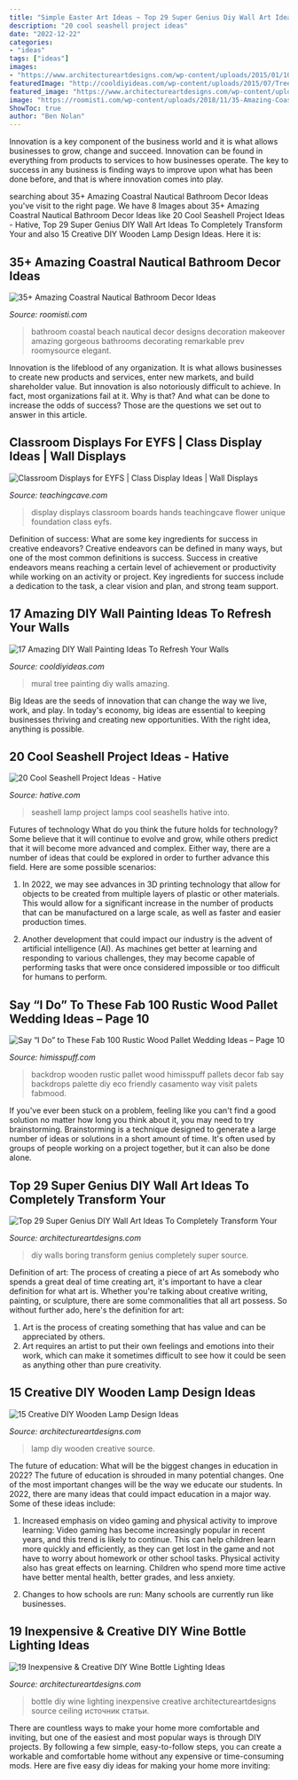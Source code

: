 ```yaml
---
title: "Simple Easter Art Ideas ~ Top 29 Super Genius Diy Wall Art Ideas To Completely Transform Your"
description: "20 cool seashell project ideas"
date: "2022-12-22"
categories:
- "ideas"
tags: ["ideas"]
images:
- "https://www.architectureartdesigns.com/wp-content/uploads/2015/01/102-630x839.jpg"
featuredImage: "http://cooldiyideas.com/wp-content/uploads/2015/07/Tree-Mural.jpg"
featured_image: "https://www.architectureartdesigns.com/wp-content/uploads/2015/01/102-630x839.jpg"
image: "https://roomisti.com/wp-content/uploads/2018/11/35-Amazing-Coastral-Nautical-Bathroom-Decor-Ideas-13.jpg"
ShowToc: true
author: "Ben Nolan"
---
```



Innovation is a key component of the business world and it is what allows businesses to grow, change and succeed. Innovation can be found in everything from products to services to how businesses operate. The key to success in any business is finding ways to improve upon what has been done before, and that is where innovation comes into play.

	

		
searching about 35+ Amazing Coastral Nautical Bathroom Decor Ideas you've visit to the right page. We have 8 Images about 35+ Amazing Coastral Nautical Bathroom Decor Ideas like 20 Cool Seashell Project Ideas - Hative, Top 29 Super Genius DIY Wall Art Ideas To Completely Transform Your and also 15 Creative DIY Wooden Lamp Design Ideas. Here it is:
		
    
## 35+ Amazing Coastral Nautical Bathroom Decor Ideas

<img loading=lazy src="https://roomisti.com/wp-content/uploads/2018/11/35-Amazing-Coastral-Nautical-Bathroom-Decor-Ideas-13.jpg" onerror="this.onerror=null;this.src='https://tse3.mm.bing.net/th?id=OIP.zcqinCYIbSWxcgnGDMX9CwHaLH&amp;pid=15.1';" alt="35+ Amazing Coastral Nautical Bathroom Decor Ideas">

_Source: roomisti.com_

>bathroom coastal beach nautical decor designs decoration makeover amazing gorgeous bathrooms decorating remarkable prev roomysource elegant. 

	

Innovation is the lifeblood of any organization. It is what allows businesses to create new products and services, enter new markets, and build shareholder value. But innovation is also notoriously difficult to achieve. In fact, most organizations fail at it. Why is that? And what can be done to increase the odds of success? Those are the questions we set out to answer in this article.

    
## Classroom Displays For EYFS | Class Display Ideas | Wall Displays

<img loading=lazy src="http://www.teachingcave.com/wp-content/uploads/2013/10/display-flower-hands.jpg" onerror="this.onerror=null;this.src='https://tse1.mm.bing.net/th?id=OIP.Q950TOtmcxuNeKsCAD9lsgHaNJ&amp;pid=15.1';" alt="Classroom Displays for EYFS | Class Display Ideas | Wall Displays">

_Source: teachingcave.com_

>display displays classroom boards hands teachingcave flower unique foundation class eyfs. 

	

Definition of success: What are some key ingredients for success in creative endeavors?
Creative endeavors can be defined in many ways, but one of the most common definitions is success. Success in creative endeavors means reaching a certain level of achievement or productivity while working on an activity or project. Key ingredients for success include a dedication to the task, a clear vision and plan, and strong team support.

    
## 17 Amazing DIY Wall Painting Ideas To Refresh Your Walls

<img loading=lazy src="http://cooldiyideas.com/wp-content/uploads/2015/07/Tree-Mural.jpg" onerror="this.onerror=null;this.src='https://tse1.mm.bing.net/th?id=OIP.TW7BOu4x3fj9FSCJ7lLnAgHaJ4&amp;pid=15.1';" alt="17 Amazing DIY Wall Painting Ideas To Refresh Your Walls">

_Source: cooldiyideas.com_

>mural tree painting diy walls amazing. 

	

Big Ideas are the seeds of innovation that can change the way we live, work, and play. In today's economy, big ideas are essential to keeping businesses thriving and creating new opportunities. With the right idea, anything is possible.

    
## 20 Cool Seashell Project Ideas - Hative

<img loading=lazy src="https://hative.com/wp-content/uploads/2014/12/seashell-project-ideas/13-seashell-lamp.jpg" onerror="this.onerror=null;this.src='https://tse3.mm.bing.net/th?id=OIP.qCJraIMZYB5f4uhH387v3AHaLd&amp;pid=15.1';" alt="20 Cool Seashell Project Ideas - Hative">

_Source: hative.com_

>seashell lamp project lamps cool seashells hative into. 

	

Futures of technology
What do you think the future holds for technology? Some believe that it will continue to evolve and grow, while others predict that it will become more advanced and complex. Either way, there are a number of ideas that could be explored in order to further advance this field. Here are some possible scenarios:
1) In 2022, we may see advances in 3D printing technology that allow for objects to be created from multiple layers of plastic or other materials. This would allow for a significant increase in the number of products that can be manufactured on a large scale, as well as faster and easier production times.

2) Another development that could impact our industry is the advent of artificial intelligence (AI). As machines get better at learning and responding to various challenges, they may become capable of performing tasks that were once considered impossible or too difficult for humans to perform.

    
## Say “I Do” To These Fab 100 Rustic Wood Pallet Wedding Ideas – Page 10

<img loading=lazy src="http://www.himisspuff.com/wp-content/uploads/2016/09/wooden-palette-wedding-backdrop-idecor.jpg" onerror="this.onerror=null;this.src='https://tse4.mm.bing.net/th?id=OIP.ZrTal5zzS6NJ7t6podmhRwHaLH&amp;pid=15.1';" alt="Say “I Do” to These Fab 100 Rustic Wood Pallet Wedding Ideas – Page 10">

_Source: himisspuff.com_

>backdrop wooden rustic pallet wood himisspuff pallets decor fab say backdrops palette diy eco friendly casamento way visit palets fabmood. 

	

If you've ever been stuck on a problem, feeling like you can't find a good solution no matter how long you think about it, you may need to try brainstorming. Brainstorming is a technique designed to generate a large number of ideas or solutions in a short amount of time. It's often used by groups of people working on a project together, but it can also be done alone.

    
## Top 29 Super Genius DIY Wall Art Ideas To Completely Transform Your

<img loading=lazy src="https://www.architectureartdesigns.com/wp-content/uploads/2015/02/1714-630x478.jpg" onerror="this.onerror=null;this.src='https://tse3.mm.bing.net/th?id=OIP.7EfcKNMeqKv8UG_2Kf-mTQHaFn&amp;pid=15.1';" alt="Top 29 Super Genius DIY Wall Art Ideas To Completely Transform Your">

_Source: architectureartdesigns.com_

>diy walls boring transform genius completely super source. 

	

Definition of art: The process of creating a piece of art
As somebody who spends a great deal of time creating art, it's important to have a clear definition for what art is. Whether you're talking about creative writing, painting, or sculpture, there are some commonalities that all art possess. So without further ado, here's the definition for art: 
1. Art is the process of creating something that has value and can be appreciated by others.
2. Art requires an artist to put their own feelings and emotions into their work, which can make it sometimes difficult to see how it could be seen as anything other than pure creativity.

    
## 15 Creative DIY Wooden Lamp Design Ideas

<img loading=lazy src="https://www.architectureartdesigns.com/wp-content/uploads/2015/06/445.jpg" onerror="this.onerror=null;this.src='https://tse3.mm.bing.net/th?id=OIP.-087WDDShaqDBu_rtoh4WAHaLH&amp;pid=15.1';" alt="15 Creative DIY Wooden Lamp Design Ideas">

_Source: architectureartdesigns.com_

>lamp diy wooden creative source. 

	

The future of education: What will be the biggest changes in education in 2022?
The future of education is shrouded in many potential changes. One of the most important changes will be the way we educate our students. In 2022, there are many ideas that could impact education in a major way. Some of these ideas include: 
1) Increased emphasis on video gaming and physical activity to improve learning: Video gaming has become increasingly popular in recent years, and this trend is likely to continue. This can help children learn more quickly and efficiently, as they can get lost in the game and not have to worry about homework or other school tasks. Physical activity also has great effects on learning. Children who spend more time active have better mental health, better grades, and less anxiety. 

2) Changes to how schools are run: Many schools are currently run like businesses.

    
## 19 Inexpensive &amp; Creative DIY Wine Bottle Lighting Ideas

<img loading=lazy src="https://www.architectureartdesigns.com/wp-content/uploads/2015/01/102-630x839.jpg" onerror="this.onerror=null;this.src='https://tse4.mm.bing.net/th?id=OIP.jyhJLC2aJwIvnBLKmC5CcwHaJ3&amp;pid=15.1';" alt="19 Inexpensive &amp; Creative DIY Wine Bottle Lighting Ideas">

_Source: architectureartdesigns.com_

>bottle diy wine lighting inexpensive creative architectureartdesigns source ceiling источник статьи. 

	

There are countless ways to make your home more comfortable and inviting, but one of the easiest and most popular ways is through DIY projects. By following a few simple, easy-to-follow steps, you can create a workable and comfortable home without any expensive or time-consuming mods. Here are five easy diy ideas for making your home more inviting: 

